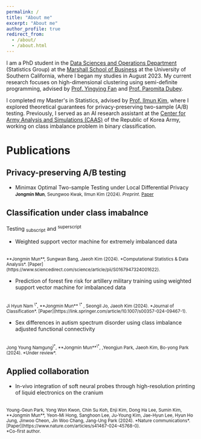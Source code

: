```yaml
---
permalink: /
title: "About me"
excerpt: "About me"
author_profile: true
redirect_from: 
  - /about/
  - /about.html
---
```

I am a PhD student in the [Data Sciences and Operations Department](https://www.marshall.usc.edu/departments/data-sciences-and-operations) (Statistics Group) at the [Marshall School of Business](https://www.marshall.usc.edu/) at the University of Southern California, where I began my studies in August 2023. My current research focuses on high-dimensional clustering using semi-definite programming, advised by [Prof. Yingying Fan](https://faculty.marshall.usc.edu/yingying-fan/) and [Prof. Paromita Dubey](https://www.paromitadubey.com/).

I completed my Master's in Statistics, advised by [Prof. Ilmun Kim](https://ilmunk.github.io/), where I explored theoretical guarantees for privacy-preserving two-sample (A/B) testing. Previously, I served as an AI research assistant at the [Center for Army Analysis and Simulations (CAAS)](https://www.army.mil.kr/english/357/subview.do) of the Republic of Korea Army, working on class imbalance problem in binary classification.

# Publications

## Privacy-preserving A/B testing

* Minimax Optimal Two-sample Testing under Local Differential Privacy <br />
<small>**Jongmin Mun**, Seungwoo Kwak, Ilmun Kim (2024). *Preprint*. [Paper](https://arxiv.org/abs/2311.06138)</small>

## Classification under class imabalnce
Testing <sub>subscript</sub> and <sup>superscript</sup>
* Weighted support vector machine for extremely imbalanced data
<br />
<small>**Jongmin Mun**, Sungwan Bang, Jaeoh Kim (2024). *Computational Statistics & Data Analysis*. [Paper](https://www.sciencedirect.com/science/article/pii/S0167947324001622).</small>

* Prediction of forest fire risk for artillery military training using weighted support vector machine for imbalanced data
<br />
<small>Ji Hyun Nam
<sup>\*</sup>, 
**Jongmin Mun**
<sup>\*</sup> , Seongil Jo, Jaeoh Kim (2024). *Journal of Classification*. [Paper](https://link.springer.com/article/10.1007/s00357-024-09467-1).</small>

* Sex differences in autism spectrum disorder using class imbalance adjusted functional connectivity
<br />
<small>
 Jong Young Namgung<sup>\*</sup>,  **Jongmin Mun**<sup>\*</sup>, ,Yeongjun Park,  Jaeoh Kim, Bo-yong Park (2024). *Under review*.</small>

## Applied collaboration
* In-vivo integration of soft neural probes through high-resolution printing of liquid electronics on the cranium
<br />
<small>
Young-Geun Park, Yong Won Kwon, Chin Su Koh, Enji Kim, Dong Ha Lee, Sumin Kim, **Jongmin Mun**, Yeon-Mi Hong, Sanghoon Lee, Ju-Young Kim, Jae-Hyun Lee, Hyun Ho Jung, Jinwoo Cheon, Jin Woo Chang, Jang-Ung Park (2024). *Nature communications*.  [Paper](https://www.nature.com/articles/s41467-024-45768-0).</small>


<br />
<small>
*Co-first author.</small>